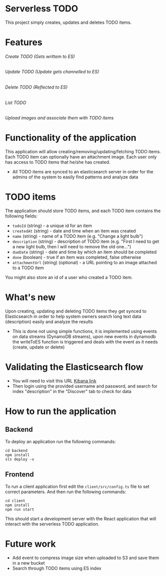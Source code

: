 # Serverless TODO

This project simply creates, updates and deletes TODO items.
# Features
###### Create TODO (Gets writtem to ES)
###### Update TODO (Update gets channelled to ES)
###### Delete TODO (Reflected to ES)
###### List TODO
###### Upload images and associate them with TODO items

# Functionality of the application

This application will allow creating/removing/updating/fetching TODO items. Each TODO item can optionally have an attachment image. Each user only has access to TODO items that he/she has created.
- All TODO items are synced to an elasticsearch server in order for the admins of the system to easily find patterns and analyze data

# TODO items

The application should store TODO items, and each TODO item contains the following fields:

* `todoId` (string) - a unique id for an item
* `createdAt` (string) - date and time when an item was created
* `name` (string) - name of a TODO item (e.g. "Change a light bulb")
* `description` (string) - description of TODO item (e.g. "First I need to get a new light bulb, then I will need to remove the old one...")
* `dueDate` (string) - date and time by which an item should be completed
* `done` (boolean) - true if an item was completed, false otherwise
* `attachmentUrl` (string) (optional) - a URL pointing to an image attached to a TODO item

You might also store an id of a user who created a TODO item.

# What's new
Upon creating, updating and deleting TODO items they get synced to Elasticsearch in order to help system owners search long text data (description) easily and analyze the results
* This is done not using simple functions, it is implemented using events on data streams (DynamoDB streams), upon new events in dynamodb the writeToES function is triggered and deals with the event as it needs (create, update or delete)

# Validating the Elasticsearch flow
* You will need to visit this URL [Kibana link](https://search-timon-dev-ztcdorjuka4lwb75sz72h4qoly.us-east-2.es.amazonaws.com/_plugin/kibana/)
* Then login using the provided username and password, and search for index "description" in the "Discover" tab to check for data

# How to run the application

## Backend

To deploy an application run the following commands:

```
cd backend
npm install
sls deploy -v
```

## Frontend

To run a client application first edit the `client/src/config.ts` file to set correct parameters. And then run the following commands:

```
cd client
npm install
npm run start
```

This should start a development server with the React application that will interact with the serverless TODO application.

# Future work
* Add event to compress image size when uploaded to S3 and save them in a new bucket
* Search through TODO items using ES index